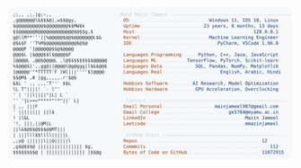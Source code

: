 <picture>
  <source srcset="https://raw.githubusercontent.com/mmazinjameel/mmazinjameel/main/dark_mode.svg?v=1752862530" media="(prefers-color-scheme: dark)">
  <img src="https://raw.githubusercontent.com/mmazinjameel/mmazinjameel/main/light_mode.svg?v=1752862530">
</picture>
